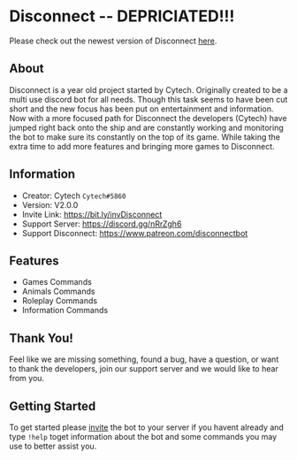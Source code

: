 # Disconnect -- DEPRICIATED!!!
Please check out the newest version of Disconnect [here](https://github.com/DisconnectDiscordBot/Disconnect-V2).

## About
   Disconnect is a year old project started by Cytech. Originally created to be a multi use discord bot for all needs. Though this task seems to have been cut short and the new focus has been put on entertainment and information. Now with a more focused path for Disconnect the developers (Cytech) have jumped right back onto the ship and are constantly working and monitoring the bot to make sure its constantly on the top of its game. While taking the extra time to add more features and bringing more games to Disconnect. 

## Information
   - Creator: Cytech `Cytech#5860`
   - Version: V2.0.0 
   - Invite Link: https://bit.ly/invDisconnect
   - Support Server: https://discord.gg/nRrZgh6
   - Support Disconnect: https://www.patreon.com/disconnectbot 
   
## Features
   - Games Commands
   - Animals Commands
   - Roleplay Commands
   - Information Commands

## Thank You!
   Feel like we are missing something, found a bug, have a question, or want to thank the developers, join our support server and we would like to hear from you. 

## Getting Started
  To get started please [invite](https://bit.ly/invDisconnect) the bot to your server if you havent already and type `!help` toget information about the bot and some commands you may use to better assist you.
